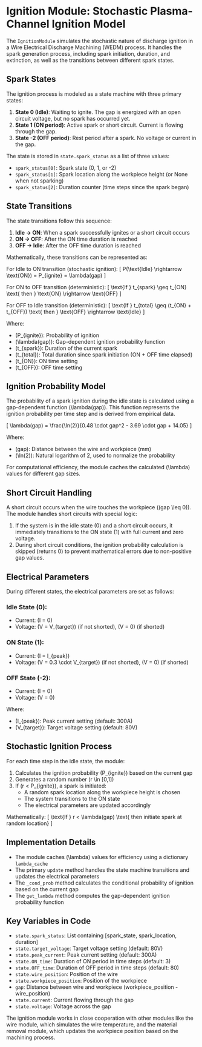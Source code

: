 # Ignition Module: Stochastic Plasma-Channel Ignition Model

The `IgnitionModule` simulates the stochastic nature of discharge ignition in a Wire Electrical Discharge Machining (WEDM) process. It handles the spark generation process, including spark initiation, duration, and extinction, as well as the transitions between different spark states.

## Spark States

The ignition process is modeled as a state machine with three primary states:

1. **State 0 (Idle)**: Waiting to ignite. The gap is energized with an open circuit voltage, but no spark has occurred yet.
2. **State 1 (ON period)**: Active spark or short circuit. Current is flowing through the gap.
3. **State -2 (OFF period)**: Rest period after a spark. No voltage or current in the gap.

The state is stored in `state.spark_status` as a list of three values:
- `spark_status[0]`: Spark state (0, 1, or -2)
- `spark_status[1]`: Spark location along the workpiece height (or None when not sparking)
- `spark_status[2]`: Duration counter (time steps since the spark began)

## State Transitions

The state transitions follow this sequence:

1. **Idle → ON**: When a spark successfully ignites or a short circuit occurs
2. **ON → OFF**: After the ON time duration is reached
3. **OFF → Idle**: After the OFF time duration is reached

Mathematically, these transitions can be represented as:

For Idle to ON transition (stochastic ignition):
\[
P(\text{Idle} \rightarrow \text{ON}) = P_{ignite} = \lambda(gap)
\]

For ON to OFF transition (deterministic):
\[
\text{If } t_{spark} \geq t_{ON} \text{ then } \text{ON} \rightarrow \text{OFF}
\]

For OFF to Idle transition (deterministic):
\[
\text{If } t_{total} \geq (t_{ON} + t_{OFF}) \text{ then } \text{OFF} \rightarrow \text{Idle}
\]

Where:
- \(P_{ignite}\): Probability of ignition
- \(\lambda(gap)\): Gap-dependent ignition probability function
- \(t_{spark}\): Duration of the current spark
- \(t_{total}\): Total duration since spark initiation (ON + OFF time elapsed)
- \(t_{ON}\): ON time setting
- \(t_{OFF}\): OFF time setting

## Ignition Probability Model

The probability of a spark ignition during the idle state is calculated using a gap-dependent function \(\lambda(gap)\). This function represents the ignition probability per time step and is derived from empirical data.

\[
\lambda(gap) = \frac{\ln(2)}{0.48 \cdot gap^2 - 3.69 \cdot gap + 14.05}
\]

Where:
- \(gap\): Distance between the wire and workpiece (mm)
- \(\ln(2)\): Natural logarithm of 2, used to normalize the probability

For computational efficiency, the module caches the calculated \(\lambda\) values for different gap sizes.

## Short Circuit Handling

A short circuit occurs when the wire touches the workpiece (\(gap \leq 0\)). The module handles short circuits with special logic:

1. If the system is in the idle state (0) and a short circuit occurs, it immediately transitions to the ON state (1) with full current and zero voltage.
2. During short circuit conditions, the ignition probability calculation is skipped (returns 0) to prevent mathematical errors due to non-positive gap values.

## Electrical Parameters

During different states, the electrical parameters are set as follows:

### Idle State (0):
- Current: \(I = 0\)
- Voltage: \(V = V_{target}\) (if not shorted), \(V = 0\) (if shorted)

### ON State (1):
- Current: \(I = I_{peak}\)
- Voltage: \(V = 0.3 \cdot V_{target}\) (if not shorted), \(V = 0\) (if shorted)

### OFF State (-2):
- Current: \(I = 0\)
- Voltage: \(V = 0\)

Where:
- \(I_{peak}\): Peak current setting (default: 300A)
- \(V_{target}\): Target voltage setting (default: 80V)

## Stochastic Ignition Process

For each time step in the idle state, the module:

1. Calculates the ignition probability \(P_{ignite}\) based on the current gap
2. Generates a random number \(r \in [0,1]\)
3. If \(r < P_{ignite}\), a spark is initiated:
   - A random spark location along the workpiece height is chosen
   - The system transitions to the ON state
   - The electrical parameters are updated accordingly

Mathematically:
\[
\text{If } r < \lambda(gap) \text{ then initiate spark at random location}
\]

## Implementation Details

- The module caches \(\lambda\) values for efficiency using a dictionary `lambda_cache`
- The primary `update` method handles the state machine transitions and updates the electrical parameters
- The `_cond_prob` method calculates the conditional probability of ignition based on the current gap
- The `get_lambda` method computes the gap-dependent ignition probability function

## Key Variables in Code

- `state.spark_status`: List containing [spark_state, spark_location, duration]
- `state.target_voltage`: Target voltage setting (default: 80V)
- `state.peak_current`: Peak current setting (default: 300A)
- `state.ON_time`: Duration of ON period in time steps (default: 3)
- `state.OFF_time`: Duration of OFF period in time steps (default: 80)
- `state.wire_position`: Position of the wire
- `state.workpiece_position`: Position of the workpiece
- `gap`: Distance between wire and workpiece (workpiece_position - wire_position)
- `state.current`: Current flowing through the gap
- `state.voltage`: Voltage across the gap

The ignition module works in close cooperation with other modules like the wire module, which simulates the wire temperature, and the material removal module, which updates the workpiece position based on the machining process. 
